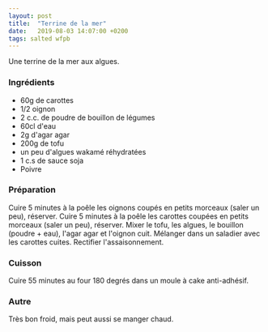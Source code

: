 ```yaml
---
layout: post
title:  "Terrine de la mer"
date:   2019-08-03 14:07:00 +0200
tags: salted wfpb
---
```


Une terrine de la mer aux algues.

### Ingrédients

* 60g de carottes
* 1/2 oignon
* 2 c.c. de poudre de bouillon de légumes
* 60cl d'eau
* 2g d'agar agar
* 200g de tofu
* un peu d'algues wakamé réhydratées
* 1 c.s de sauce soja
* Poivre

### Préparation

Cuire 5 minutes à la poêle les oignons coupés en petits morceaux (saler un peu), réserver.
Cuire 5 minutes à la poêle les carottes coupées en petits morceaux (saler un peu), réserver.
Mixer le tofu, les algues, le bouillon (poudre + eau), l'agar agar et l'oignon cuit.
Mélanger dans un saladier avec les carottes cuites. Rectifier l'assaisonnement.

### Cuisson

Cuire 55 minutes au four 180 degrés dans un moule à cake anti-adhésif.

### Autre

Très bon froid, mais peut aussi se manger chaud.
